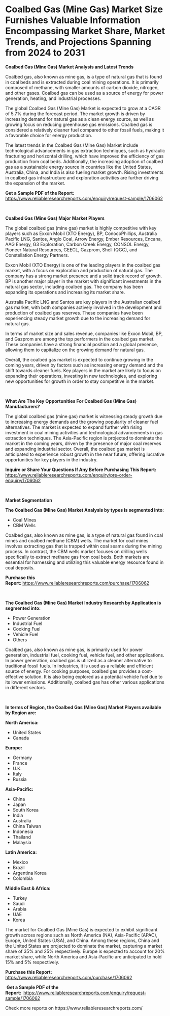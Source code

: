 <p><h1>Coalbed Gas (Mine Gas) Market Size Furnishes Valuable Information Encompassing Market Share, Market Trends, and Projections Spanning from 2024 to 2031</h1></p><p><strong>Coalbed Gas (Mine Gas) Market Analysis and Latest Trends</strong></p>
<p><p>Coalbed gas, also known as mine gas, is a type of natural gas that is found in coal beds and is extracted during coal mining operations. It is primarily composed of methane, with smaller amounts of carbon dioxide, nitrogen, and other gases. Coalbed gas can be used as a source of energy for power generation, heating, and industrial processes.</p><p>The global Coalbed Gas (Mine Gas) Market is expected to grow at a CAGR of 5.7% during the forecast period. The market growth is driven by increasing demand for natural gas as a clean energy source, as well as growing focus on reducing greenhouse gas emissions. Coalbed gas is considered a relatively cleaner fuel compared to other fossil fuels, making it a favorable choice for energy production.</p><p>The latest trends in the Coalbed Gas (Mine Gas) Market include technological advancements in gas extraction techniques, such as hydraulic fracturing and horizontal drilling, which have improved the efficiency of gas production from coal beds. Additionally, the increasing adoption of coalbed gas as a sustainable energy source in countries like the United States, Australia, China, and India is also fueling market growth. Rising investments in coalbed gas infrastructure and exploration activities are further driving the expansion of the market.</p></p>
<p><strong>Get a Sample PDF of the Report:&nbsp;</strong> <a href="https://www.reliableresearchreports.com/enquiry/request-sample/1706062">https://www.reliableresearchreports.com/enquiry/request-sample/1706062</a></p>
<p>&nbsp;</p>
<p><strong>Coalbed Gas (Mine Gas) Major Market Players</strong></p>
<p><p>The global coalbed gas (mine gas) market is highly competitive with key players such as Exxon Mobil (XTO Energy), BP, ConocoPhillips, Australia Pacific LNG, Santos, Anglo Coal, Arrow Energy, Ember Resources, Encana, AAG Energy, G3 Exploration, Carbon Creek Energy, CONSOL Energy, Pioneer Natural Resources, GEECL, Gazprom, Shell (QGC), and Constellation Energy Partners.</p><p>Exxon Mobil (XTO Energy) is one of the leading players in the coalbed gas market, with a focus on exploration and production of natural gas. The company has a strong market presence and a solid track record of growth. BP is another major player in the market with significant investments in the natural gas sector, including coalbed gas. The company has been expanding its operations and increasing its market share.</p><p>Australia Pacific LNG and Santos are key players in the Australian coalbed gas market, with both companies actively involved in the development and production of coalbed gas reserves. These companies have been experiencing steady market growth due to the increasing demand for natural gas.</p><p>In terms of market size and sales revenue, companies like Exxon Mobil, BP, and Gazprom are among the top performers in the coalbed gas market. These companies have a strong financial position and a global presence, allowing them to capitalize on the growing demand for natural gas. </p><p>Overall, the coalbed gas market is expected to continue growing in the coming years, driven by factors such as increasing energy demand and the shift towards cleaner fuels. Key players in the market are likely to focus on expanding their operations, investing in new technologies, and exploring new opportunities for growth in order to stay competitive in the market.</p></p>
<p>&nbsp;</p>
<p><strong>What Are The Key Opportunities For Coalbed Gas (Mine Gas) Manufacturers?</strong></p>
<p><p>The global coalbed gas (mine gas) market is witnessing steady growth due to increasing energy demands and the growing popularity of cleaner fuel alternatives. The market is expected to expand further with rising investment in coal mining activities and technological advancements in gas extraction techniques. The Asia-Pacific region is projected to dominate the market in the coming years, driven by the presence of major coal reserves and expanding industrial sector. Overall, the coalbed gas market is anticipated to experience robust growth in the near future, offering lucrative opportunities for key players in the industry.</p></p>
<p><strong>Inquire or Share Your Questions If Any Before Purchasing This Report:</strong> <a href="https://www.reliableresearchreports.com/enquiry/pre-order-enquiry/1706062">https://www.reliableresearchreports.com/enquiry/pre-order-enquiry/1706062</a></p>
<p>&nbsp;</p>
<p><strong>Market Segmentation</strong></p>
<p><strong>The Coalbed Gas (Mine Gas) Market Analysis by types is segmented into:</strong></p>
<p><ul><li>Coal Mines</li><li>CBM Wells</li></ul></p>
<p><p>Coalbed gas, also known as mine gas, is a type of natural gas found in coal mines and coalbed methane (CBM) wells. The market for coal mines involves extracting gas that is trapped within coal seams during the mining process. In contrast, the CBM wells market focuses on drilling wells specifically to extract methane gas from coal beds. Both markets are essential for harnessing and utilizing this valuable energy resource found in coal deposits.</p></p>
<p><strong>Purchase this Report:&nbsp;</strong><a href="https://www.reliableresearchreports.com/purchase/1706062">https://www.reliableresearchreports.com/purchase/1706062</a></p>
<p>&nbsp;</p>
<p><strong>The Coalbed Gas (Mine Gas) Market Industry Research by Application is segmented into:</strong></p>
<p><ul><li>Power Generation</li><li>Industrial Fuel</li><li>Cooking Fuel</li><li>Vehicle Fuel</li><li>Others</li></ul></p>
<p><p>Coalbed gas, also known as mine gas, is primarily used for power generation, industrial fuel, cooking fuel, vehicle fuel, and other applications. In power generation, coalbed gas is utilized as a cleaner alternative to traditional fossil fuels. In industries, it is used as a reliable and efficient source of energy. For cooking purposes, coalbed gas provides a cost-effective solution. It is also being explored as a potential vehicle fuel due to its lower emissions. Additionally, coalbed gas has other various applications in different sectors.</p></p>
<p>&nbsp;</p>
<p><strong>In terms of Region, the Coalbed Gas (Mine Gas) Market Players available by Region are:</strong></p>
<p>
    <p> <strong> North America: </strong>
        <ul>
            <li>United States</li>
            <li>Canada</li>
        </ul>
        </p> 
    <p> <strong> Europe: </strong>
        <ul>
            <li>Germany</li>
            <li>France</li>
            <li>U.K.</li>
            <li>Italy</li>
            <li>Russia</li>
        </ul>
        </p> 
    <p> <strong> Asia-Pacific: </strong>
        <ul>
            <li>China</li>
            <li>Japan</li>
            <li>South Korea</li>
            <li>India</li>
            <li>Australia</li>
            <li>China Taiwan</li>
            <li>Indonesia</li>
            <li>Thailand</li>
            <li>Malaysia</li>
        </ul>
        </p> 
    <p> <strong> Latin America: </strong>
        <ul>
            <li>Mexico</li>
            <li>Brazil</li>
            <li>Argentina Korea</li>
            <li>Colombia</li>
        </ul>
        </p> 
    <p> <strong> Middle East & Africa: </strong>
        <ul>
            <li>Turkey</li>
            <li>Saudi</li>
            <li>Arabia</li>
            <li>UAE</li>
            <li>Korea</li>
        </ul>
    </p>
    </p>
<p><p>The market for Coalbed Gas (Mine Gas) is expected to exhibit significant growth across regions such as North America (NA), Asia-Pacific (APAC), Europe, United States (USA), and China. Among these regions, China and the United States are projected to dominate the market, capturing a market share of 35% and 25% respectively. Europe is expected to account for 20% market share, while North America and Asia-Pacific are anticipated to hold 15% and 5% respectively.</p></p>
<p><strong>Purchase this Report: </strong><a href="https://www.reliableresearchreports.com/purchase/1706062">https://www.reliableresearchreports.com/purchase/1706062</a></p>
<p>&nbsp;<strong>Get a Sample PDF of the Report:&nbsp;&nbsp;</strong><a href="https://www.reliableresearchreports.com/enquiry/request-sample/1706062">https://www.reliableresearchreports.com/enquiry/request-sample/1706062</a></p>
<p><strong></strong></p>
<p>Check more reports on https://www.reliableresearchreports.com/</p>